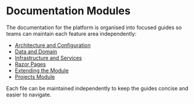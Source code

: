 # Documentation Modules

The documentation for the platform is organised into focused guides so teams can maintain each feature area independently:

- [Architecture and Configuration](architecture.md)
- [Data and Domain](data-domain.md)
- [Infrastructure and Services](infrastructure-services.md)
- [Razor Pages](razor-pages.md)
- [Extending the Module](extending.md)
- [Projects Module](projects-module.md)

Each file can be maintained independently to keep the guides concise and easier to navigate.
